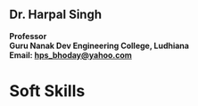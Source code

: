 ## Dr. Harpal Singh
**Professor**  
**Guru Nanak Dev Engineering College, Ludhiana**  
**Email: hps_bhoday@yahoo.com**

# Soft Skills
